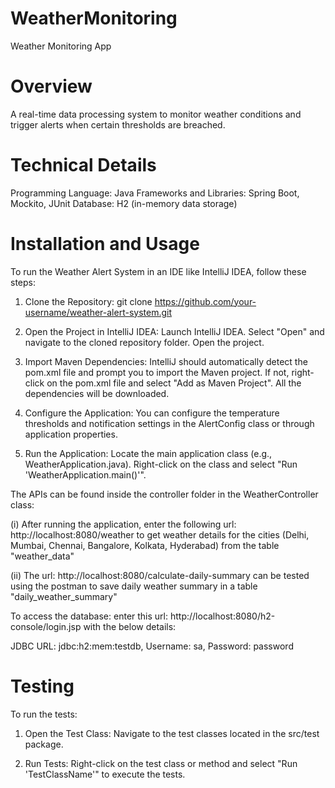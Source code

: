# WeatherMonitoring
Weather Monitoring App

# Overview
A real-time data processing system to monitor weather conditions and trigger alerts when certain thresholds are breached. 

# Technical Details
Programming Language: Java
Frameworks and Libraries: Spring Boot, Mockito, JUnit
Database: H2 (in-memory data storage)

# Installation and Usage
To run the Weather Alert System in an IDE like IntelliJ IDEA, follow these steps:

1. Clone the Repository:
git clone https://github.com/your-username/weather-alert-system.git

2. Open the Project in IntelliJ IDEA:
Launch IntelliJ IDEA.
Select "Open" and navigate to the cloned repository folder.
Open the project.

3. Import Maven Dependencies:
IntelliJ should automatically detect the pom.xml file and prompt you to import the Maven project. If not, right-click on the pom.xml file and select "Add as Maven Project". All the dependencies will be downloaded.

4. Configure the Application:
You can configure the temperature thresholds and notification settings in the AlertConfig class or through application properties.

5. Run the Application:
Locate the main application class (e.g., WeatherApplication.java).
Right-click on the class and select "Run 'WeatherApplication.main()'".

The APIs can be found inside the controller folder in the WeatherController class: 

(i) After running the application, enter the following url: http://localhost:8080/weather to get weather details for the cities (Delhi, Mumbai, Chennai, Bangalore, Kolkata, Hyderabad) from the table "weather_data"

(ii) The url: http://localhost:8080/calculate-daily-summary can be tested using the postman to save daily weather summary in a table "daily_weather_summary"

To access the database: enter this url: http://localhost:8080/h2-console/login.jsp with the below details:

JDBC URL: jdbc:h2:mem:testdb, 
Username: sa, 
Password: password

# Testing
To run the tests:

1. Open the Test Class:
Navigate to the test classes located in the src/test package.

2. Run Tests:
Right-click on the test class or method and select "Run 'TestClassName'" to execute the tests.
